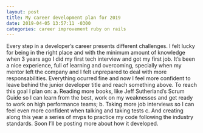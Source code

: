 ```yaml
---
layout: post
title: My career development plan for 2019
date: 2019-04-05 13:57:11 -0300
categories: career improvement ruby on rails
---
```

Every step in a developer’s career presents different challenges. I felt lucky for being in the right place and with the minimum amount of knowledge when 3 years ago I did my first tech interview and got my first job. It’s been a nice experience, full of learning and overcoming, specially when my mentor left the company and I felt unprepared to deal with more responsabilities. Everything ocurred fine and now I feel more confident to leave behind the junior developer title and reach something above. To reach this goal I plan on:
a. Reading more books, like Jeff Sutherland’s Scrum Guide so I can learn from the best, work on my weaknesses and get ready to work on high performance teams;
b. Taking more job interviews so I can feel even more confident when talking and taking tests
c. And creating along this year a series of mvps to practice my code following the industry standards. Soon I’ll be posting more about how it developed.